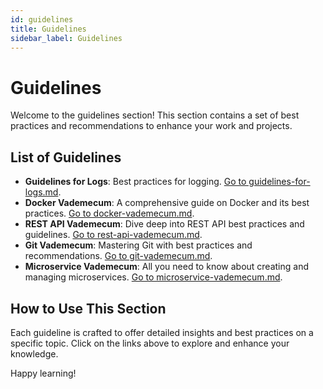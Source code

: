 ```yaml
---
id: guidelines
title: Guidelines
sidebar_label: Guidelines
---
```


# Guidelines

Welcome to the guidelines section! This section contains a set of best practices and recommendations to enhance your work and projects.

## List of Guidelines

- **Guidelines for Logs**: Best practices for logging. [Go to guidelines-for-logs.md](/getting-started/guidelines/guidelines-for-logs.md).
- **Docker Vademecum**: A comprehensive guide on Docker and its best practices. [Go to docker-vademecum.md](/getting-started/guidelines/docker-vademecum.md).
- **REST API Vademecum**: Dive deep into REST API best practices and guidelines. [Go to rest-api-vademecum.md](/getting-started/guidelines/rest-api-vademecum.md).
- **Git Vademecum**: Mastering Git with best practices and recommendations. [Go to git-vademecum.md](/getting-started/guidelines/git-vademecum.md).
- **Microservice Vademecum**: All you need to know about creating and managing microservices. [Go to microservice-vademecum.md](/getting-started/guidelines/microservice-vademecum.md).

## How to Use This Section

Each guideline is crafted to offer detailed insights and best practices on a specific topic. Click on the links above to explore and enhance your knowledge.

Happy learning!


